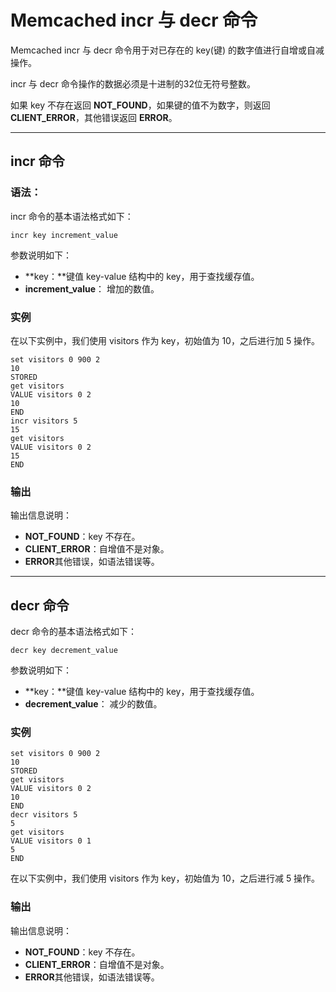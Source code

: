 # Memcached incr 与 decr 命令

Memcached incr 与 decr 命令用于对已存在的 key(键) 的数字值进行自增或自减操作。

incr 与 decr 命令操作的数据必须是十进制的32位无符号整数。

如果 key 不存在返回 **NOT_FOUND**，如果键的值不为数字，则返回 **CLIENT_ERROR**，其他错误返回 **ERROR**。

------

## incr 命令

### 语法：

incr 命令的基本语法格式如下：

```
incr key increment_value
```

参数说明如下：

- **key：**键值 key-value 结构中的 key，用于查找缓存值。
- **increment_value**： 增加的数值。

### 实例

在以下实例中，我们使用 visitors 作为 key，初始值为 10，之后进行加 5 操作。

```
set visitors 0 900 2
10
STORED
get visitors
VALUE visitors 0 2
10
END
incr visitors 5
15
get visitors
VALUE visitors 0 2
15
END
```

### 输出

输出信息说明：

- **NOT_FOUND**：key 不存在。
- **CLIENT_ERROR**：自增值不是对象。
- **ERROR**其他错误，如语法错误等。

------

## decr 命令

decr 命令的基本语法格式如下：

```
decr key decrement_value
```

参数说明如下：

- **key：**键值 key-value 结构中的 key，用于查找缓存值。
- **decrement_value**： 减少的数值。

### 实例

```
set visitors 0 900 2
10
STORED
get visitors
VALUE visitors 0 2
10
END
decr visitors 5
5
get visitors
VALUE visitors 0 1
5
END
```

在以下实例中，我们使用 visitors 作为 key，初始值为 10，之后进行减 5 操作。

### 输出

输出信息说明：

- **NOT_FOUND**：key 不存在。
- **CLIENT_ERROR**：自增值不是对象。
- **ERROR**其他错误，如语法错误等。